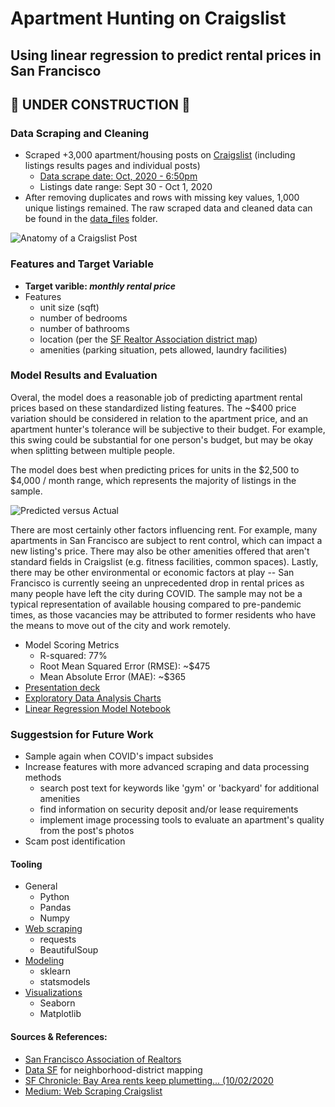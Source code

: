 # Apartment Hunting on Craigslist
## Using linear regression to predict rental prices in San Francisco


## :construction: UNDER CONSTRUCTION :construction:

### Data Scraping and Cleaning
* Scraped +3,000 apartment/housing posts on [Craigslist](https://sfbay.craigslist.org/) (including listings results pages and individual posts)
    * [Data scrape date: Oct, 2020 - 6:50pm](https://github.com/scrapfishies/CL-housing-rent-predictions/blob/master/craigslist_scrape_sf.ipynb)
    * Listings date range: Sept 30 - Oct 1, 2020
* After removing duplicates and rows with missing key values, 1,000 unique listings remained. The raw scraped data and cleaned data can be found in the [data_files](https://github.com/scrapfishies/CL-housing-rent-predictions/tree/master/data_files) folder. 

![Anatomy of a Craigslist Post](https://github.com/scrapfishies/CL-housing-rent-predictions/blob/master/img/post_example.png?raw=true)


### Features and Target Variable
* **Target varible: *monthly rental price***
* Features
  * unit size (sqft)
  * number of bedrooms
  * number of bathrooms
  * location (per the [SF Realtor Association district map](https://data.sfgov.org/Geographic-Locations-and-Boundaries/Realtor-Neighborhoods/5gzd-g9ns))   
  * amenities (parking situation, pets allowed, laundry facilities)
  

### Model Results and Evaluation
Overal, the model does a reasonable job of predicting apartment rental prices based on these standardized listing features. The ~$400 price variation should be considered in relation to the apartment price, and an apartment hunter's tolerance will be subjective to their budget. For example, this swing could be substantial for one person's budget, but may be okay when splitting between multiple people. 

The model does best when predicting prices for units in the $2,500 to $4,000 / month range, which represents the majority of listings in the sample.

![Predicted versus Actual](https://github.com/scrapfishies/CL-housing-rent-predictions/blob/master/img/ridge_actual_predicted.png?raw=true)

There are most certainly other factors influencing rent. For example, many apartments in San Francisco are subject to rent control, which can impact a new listing's price. There may also be other amenities offered that aren't standard fields in Craigslist (e.g. fitness facilities, common spaces). Lastly, there may be other environmental or economic factors at play -- San Francisco is currently seeing an unprecedented drop in rental prices as many people have left the city during COVID. The sample may not be a typical representation of available housing compared to pre-pandemic times, as those vacancies may be attributed to former residents who have the means to move out of the city and work remotely. 

* Model Scoring Metrics
  * R-squared: 77%
  * Root Mean Squared Error (RMSE): ~$475
  * Mean Absolute Error (MAE): ~$365
* [Presentation deck](https://github.com/scrapfishies/CL-housing-rent-predictions/blob/master/predicting_apt_rentals_in_sf.pdf)
* [Exploratory Data Analysis Charts](https://github.com/scrapfishies/CL-housing-rent-predictions/blob/master/eda_charts.ipynb)
* [Linear Regression Model Notebook](https://github.com/scrapfishies/CL-housing-rent-predictions/blob/master/linear_regression_model.ipynb)
  
### Suggestsion for Future Work
* Sample again when COVID's impact subsides
* Increase features with more advanced scraping and data processing methods
  * search post text for keywords like 'gym' or 'backyard' for additional amenities
  * find information on security deposit and/or lease requirements
  * implement image processing tools to evaluate an apartment's quality from the post's photos
* Scam post identification  

#### Tooling
* General
  * Python
  * Pandas
  * Numpy
* [Web scraping](https://github.com/scrapfishies/CL-housing-rent-predictions/blob/master/scrape_cl.py)
  * requests
  * BeautifulSoup
* [Modeling](https://github.com/scrapfishies/CL-housing-rent-predictions/blob/master/linear_regression_model.ipynb)
  * sklearn
  * statsmodels
* [Visualizations](https://github.com/scrapfishies/CL-housing-rent-predictions/blob/master/eda_charts.ipynb)
  * Seaborn
  * Matplotlib

#### Sources & References: 
* [San Francisco Association of Realtors](https://my.sfrealtors.com/)
* [Data SF](https://data.sfgov.org/Geographic-Locations-and-Boundaries/Realtor-Neighborhoods/5gzd-g9ns) for neighborhood-district mapping
* [SF Chronicle: Bay Area rents keep plumetting... (10/02/2020](https://www.sfchronicle.com/bayarea/article/Bay-Area-rents-keep-plummeting-especially-in-15613722.php)
* [Medium: Web Scraping Craigslist](https://towardsdatascience.com/web-scraping-craigslist-a-complete-tutorial-c41cea4f4981)


